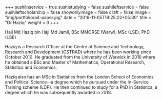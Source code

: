 +++
sushiinservice = true
sushistudying = false
sushileftservice = false
sushileftscholarship = false
showonlyimage = false
draft = false
image = "img/portfolio/a4-paper.jpg"
date = "2016-11-05T18:25:22+05:30"
title = "Dr Haziq"
weight = 0
+++

Haji Md Haziq bin Haji Md Jamil, BSc MMORSE (Warw), MSc (LSE), PhD (LSE)
<!--more-->

Haziq is a Research Officer at the Centre of Science and Technology, Research and Development (CSTRAD) where he has been working since October 2010. He graduated from the University of Warwick in 2010 where he obtained a BSc and Master of Mathematics, Operational Research, Statistics and Economics. 

Haziq also has an MSc in Statistics from the London School of Economics and Political Science--a degree which he pursued under the In-Service Training scheme (LDP). He then continued to study for a PhD in Statistics, a degree which he was subsequently awarded in 2018. 
